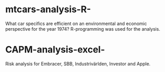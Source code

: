 # mtcars-analysis-R-
What car specifics are efficient on an environmental and economic perspective for the year 1974?
R-programming was used for the analysis.

# CAPM-analysis-excel-
Risk analysis for Embracer, SBB, Industrivärlden, Investor and Apple.
